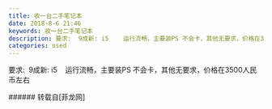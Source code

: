 ```yaml
---
title: 收一台二手笔记本
date: 2018-8-6 21:46
keywords: 收一台二手笔记本
description: 要求:  9成新: i5    运行流畅，主要装PS 不会卡，其他无要求，价格在3500人民币左右
categories: used
---
```

<td class="t_f" id="postmessage_1603461">

要求:  9成新: i5    运行流畅，主要装PS 不会卡，其他无要求，价格在3500人民币左右<br/>
</td>
###### 转载自[菲龙网]